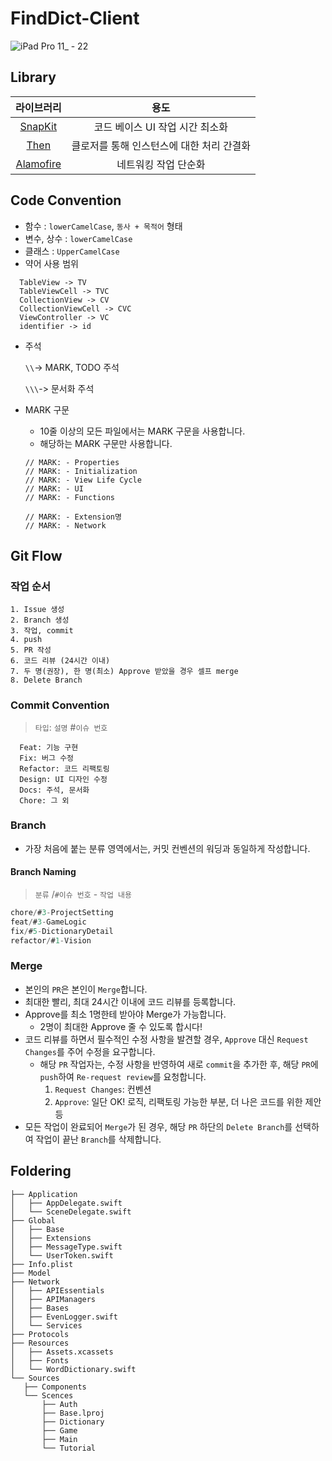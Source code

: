 # FindDict-Client

![iPad Pro 11_ - 22](https://user-images.githubusercontent.com/25932970/205915035-5c505977-41e8-486f-bff5-07f42ce6e84f.svg)



## Library

|                     라이브러리                      |                   용도                    |
| :-------------------------------------------------: | :---------------------------------------: |
|    [SnapKit](https://github.com/SnapKit/SnapKit)    |      코드 베이스 UI 작업 시간 최소화      |
|       [Then](https://github.com/devxoul/Then)       | 클로저를 통해 인스턴스에 대한 처리 간결화 |
| [Alamofire](https://github.com/Alamofire/Alamofire) |           네트워킹 작업 단순화            |

## Code Convention

- 함수 : `lowerCamelCase`, `동사 + 목적어` 형태
- 변수, 상수 : `lowerCamelCase`
- 클래스 : `UpperCamelCase`
- 약어 사용 범위
```
  TableView -> TV
  TableViewCell -> TVC
  CollectionView -> CV
  CollectionViewCell -> CVC
  ViewController -> VC
  identifier -> id
  ```

  
- 주석

    `\\`-> MARK, TODO 주석

    `\\\`-> 문서화 주석
- MARK 구문
    - 10줄 이상의 모든 파일에서는 MARK 구문을 사용합니다.
    - 해당하는 MARK 구문만 사용합니다.
    ```
    // MARK: - Properties
    // MARK: - Initialization
    // MARK: - View Life Cycle
    // MARK: - UI
    // MARK: - Functions

    // MARK: - Extension명
    // MARK: - Network
    ```


## Git Flow
 
### 작업 순서
```
1. Issue 생성
2. Branch 생성
3. 작업, commit
4. push
5. PR 작성
6. 코드 리뷰 (24시간 이내)
7. 두 명(권장), 한 명(최소) Approve 받았을 경우 셀프 merge
8. Delete Branch
```
### Commit Convention
>  `타입`: `설명` #`이슈 번호`

```
  Feat: 기능 구현
  Fix: 버그 수정
  Refactor: 코드 리팩토링
  Design: UI 디자인 수정
  Docs: 주석, 문서화 
  Chore: 그 외
```
### Branch

- 가장 처음에 붙는 분류 영역에서는, 커밋 컨벤션의 워딩과 동일하게 작성합니다.

#### Branch Naming

> `분류` /`#이슈 번호` - `작업 내용`

```swift
chore/#3-ProjectSetting
feat/#3-GameLogic
fix/#5-DictionaryDetail
refactor/#1-Vision

```


### Merge

- 본인의 `PR`은 본인이 `Merge`합니다.
- 최대한 빨리, 최대 24시간 이내에 코드 리뷰를 등록합니다.
- Approve를 최소 1명한테 받아야 Merge가 가능합니다.
    - 2명이 최대한 Approve 줄 수 있도록 합시다!
- 코드 리뷰를 하면서 필수적인 수정 사항을 발견할 경우, `Approve` 대신 `Request Changes`를 주어 수정을 요구합니다.
    - 해당 `PR` 작업자는, 수정 사항을 반영하여 새로 `commit`을 추가한 후, 해당 `PR`에 `push`하여 `Re-request review`를 요청합니다.
        1. `Request Changes`: 컨벤션 
        2. `Approve`: 일단 OK! 로직, 리팩토링 가능한 부분, 더 나은 코드를 위한 제안 등
- 모든 작업이 완료되어 `Merge`가 된 경우, 해당 `PR` 하단의 `Delete Branch`를 선택하여 작업이 끝난 `Branch`를 삭제합니다.
 
 
 
 ## Foldering
 
 ```
├── Application
│   ├── AppDelegate.swift
│   └── SceneDelegate.swift
├── Global
│   ├── Base
│   ├── Extensions
│   ├── MessageType.swift
│   └── UserToken.swift
├── Info.plist
├── Model
├── Network
│   ├── APIEssentials
│   ├── APIManagers
│   ├── Bases
│   ├── EvenLogger.swift
│   └── Services
├── Protocols
├── Resources
│   ├── Assets.xcassets
│   ├── Fonts
│   └── WordDictionary.swift
└── Sources
    ├── Components
    └── Scences
        ├── Auth
        ├── Base.lproj
        ├── Dictionary
        ├── Game
        ├── Main
        └── Tutorial
```
